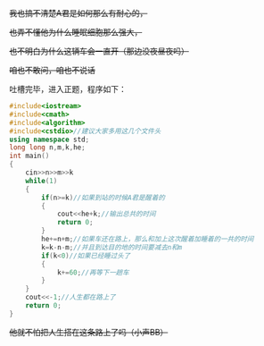 ~~我也搞不清楚A君是如何那么有耐心的，~~

~~也弄不懂他为什么睡眠细胞那么强大，~~

~~也不明白为什么这辆车会一直开（那边没夜昼夜吗）~~

~~咱也不敢问，咱也不说话~~

吐槽完毕，进入正题，程序如下：

```cpp
#include<iostream>
#include<cmath>
#include<algorithm>
#include<cstdio>//建议大家多用这几个文件头
using namespace std;
long long n,m,k,he;
int main()
{
    cin>>n>>m>>k
    while(1)
    {
        if(n>=k)//如果到站的时候A君是醒着的
        {
            cout<<he+k;//输出总共的时间
            return 0;
        }
        he+=n+m;//如果车还在路上，那么和加上这次醒着加睡着的一共的时间
        k=k-n-m;//并且到达目的地的时间要减去n和m
        if(k<0)//如果已经睡过头了
        {
            k+=60;//再等下一趟车
        }
    }
    cout<<-1;//人生都在路上了
    return 0;
}
```

~~他就不怕把人生搭在这条路上了吗（小声BB）~~

